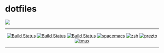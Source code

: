 # dotfiles

![](https://raw.githubusercontent.com/shunk031/dotfiles/master/.github/figure1.png)

---

<p align="center">
  <a href="https://github.com/shunk031/dotfiles/actions"><img src=https://github.com/shunk031/dotfiles/workflows/Ubuntu/badge.svg alt="Build Status"></a>
  <a href="https://github.com/shunk031/dotfiles/actions"><img src=https://github.com/shunk031/dotfiles/workflows/MacOS/badge.svg alt="Build Status"></a>
  <a href="https://travis-ci.org/shunk031/dotfiles"><img src="https://travis-ci.org/shunk031/dotfiles.svg?branch=master" alt="Build Status"></a>
  <a href="http://spacemacs.org/"><img src="https://cdn.rawgit.com/syl20bnr/spacemacs/442d025779da2f62fc86c2082703697714db6514/assets/spacemacs-badge.svg" alt="spacemacs"></a>
  <a href="https://github.com/zsh-users/zsh"><img src="https://img.shields.io/badge/built%20with-zsh-black.svg" alt="zsh"></a>
  <a href="https://github.com/sorin-ionescu/prezto"><img src="https://img.shields.io/badge/built%20with-prezto-orange.svg" alt="prezto"></a>
  <a href="https://github.com/tmux/tmux"><img src="https://img.shields.io/badge/built%20with-tmux-green.svg" alt="tmux"></a>
</p>

---
